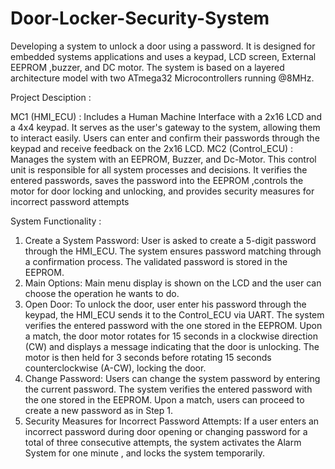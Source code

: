 # Door-Locker-Security-System
Developing a system to unlock a door using a password.  It is designed for embedded systems applications and uses a keypad, LCD screen, External EEPROM ,buzzer, and DC motor.
The system is based on a layered architecture model with two ATmega32 Microcontrollers running @8MHz.

Project Desciption :

MC1 (HMI_ECU) : Includes a Human Machine Interface with a 2x16 LCD and a 4x4 keypad. It serves as the user's gateway to the system, allowing them to interact easily. Users can enter and confirm their passwords through the keypad and receive feedback on the 2x16 LCD.
MC2 (Control_ECU) : Manages the system with an EEPROM, Buzzer, and Dc-Motor. This control unit is responsible for all system processes and decisions. It verifies the entered passwords, saves the password into the EEPROM ,controls the motor for door locking and unlocking, and provides security measures for incorrect password attempts

System Functionality :

1. Create a System Password: User is asked to create a 5-digit password through the HMI_ECU. The system ensures password matching through a confirmation process. The validated password is stored in the EEPROM.
2. Main Options: Main menu display is shown on the LCD and the user can choose the operation he wants to do.
3. Open Door: To unlock the door, user enter his password through the keypad, the HMI_ECU sends it to the Control_ECU via UART. The system verifies the entered password with the one stored in the EEPROM. Upon a match, the door motor rotates for 15 seconds in a clockwise direction (CW) and displays a message indicating that the door is unlocking. The motor is then held for 3 seconds before rotating 15 seconds counterclockwise (A-CW), locking the door.
4. Change Password: Users can change the system password by entering the current password. The system verifies the entered password with the one stored in the EEPROM. Upon a match, users can proceed to create a new password as in Step 1.
5. Security Measures for Incorrect Password Attempts: If a user enters an incorrect password during door opening or changing password for a total of three consecutive attempts, the system activates the Alarm System for one minute , and locks the system temporarily.
